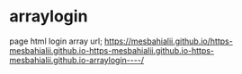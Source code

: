 # arraylogin
page html login array
url; https://mesbahialii.github.io/https-mesbahialii.github.io-https-mesbahialii.github.io-https-mesbahialii.github.io-arraylogin----/
